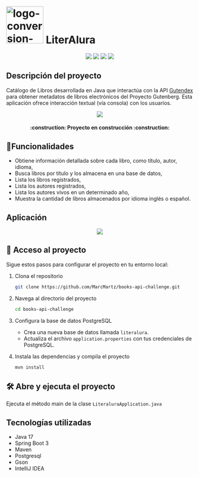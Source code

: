 # <img src="https://github.com/MarcMartz/books-api-challenge/assets/88258260/80f7f492-6674-4ae2-b344-e6c32edea5cc" alt="logo-conversion-de-moneda" width="100" height="100"> LiterAlura


<p align="center">
  <img src="https://img.shields.io/badge/STATUS-EN%20DESAROLLO-green">
  <img src="https://img.shields.io/badge/JAVA-17-orange">
  <img src="https://img.shields.io/badge/Spring%20Boot-3.2.5-brightgreen">
  <img src="https://img.shields.io/badge/PostgreSQL-16-blue">  
</p>

## Descripción del proyecto
Catálogo de Libros desarrollada en Java que interactúa con la API [Gutendex](https://gutendex.com/) para obtener 
metadatos de libros electrónicos del Proyecto Gutenberg. Esta aplicación ofrece interacción textual (vía consola) con 
los usuarios.

<p align="center">
  <img src="https://github.com/MarcMartz/books-api-challenge/assets/88258260/6221d425-c578-49e7-b884-3fc1dae734f1">
</p>

<h4 align="center">
:construction: Proyecto en construcción :construction:
</h4>

## :hammer:Funcionalidades

- Obtiene información detallada sobre cada libro, como título, autor, idioma,
- Busca libros por título y los almacena en una base de datos, 
- Lista los libros registrados,
- Lista los autores registrados,
- Lista los autores vivos en un determinado año,
- Muestra la cantidad de libros almacenados por idioma inglés o español.

## Aplicación

<p align="center">
  <img src="https://github.com/MarcMartz/books-api-challenge/assets/88258260/b83db915-fe42-4404-b3a4-48d4a29fe939">
</p>

## 📁 Acceso al proyecto

Sigue estos pasos para configurar el proyecto en tu entorno local:

1. Clona el repositorio
    ```sh
    git clone https://github.com/MarcMartz/books-api-challenge.git
    ```
2. Navega al directorio del proyecto
    ```sh
    cd books-api-challenge
    ```
3. Configura la base de datos PostgreSQL
    - Crea una nueva base de datos llamada `literalura`.
    - Actualiza el archivo `application.properties` con tus credenciales de PostgreSQL.

4. Instala las dependencias y compila el proyecto
    ```sh
    mvn install
    ```

## 🛠️ Abre y ejecuta el proyecto

Ejecuta el método main de la clase `LiteraluraApplication.java`

## Tecnologías utilizadas

- Java 17
- Spring Boot 3
- Maven
- Postgresql
- Gson
- IntelliJ IDEA
